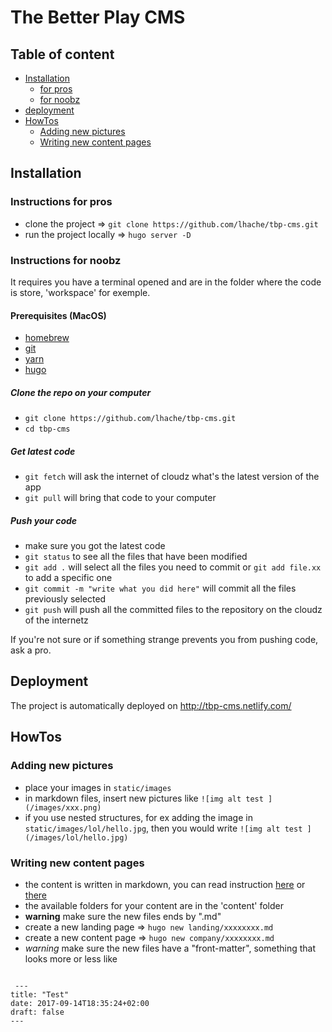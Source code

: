 # The Better Play CMS

## Table of content
- [Installation](#installation)
  - [for pros](#instructions-for-pros)
  - [for noobz](#instructions-for-noobz)
- [deployment](#deployment)
- [HowTos](#howtos)
  - [Adding new pictures](#adding-new-pictures)
  - [Writing new content pages](#writing-new-content-pages)

## Installation

### Instructions for pros
- clone the project => `git clone https://github.com/lhache/tbp-cms.git`
- run the project locally => `hugo server -D`

### Instructions for noobz

It requires you have a terminal opened and are in the folder where the code is store, 'workspace' for exemple.

#### Prerequisites (MacOS)
- [homebrew](https://brew.sh/)
- [git](https://git-scm.com/download/mac)
- [yarn](https://yarnpkg.com/lang/en/docs/install/#mac-tab)
- [hugo](https://gohugo.io/getting-started/installing/#macos)

##### Clone the repo on your computer
- `git clone https://github.com/lhache/tbp-cms.git`
- `cd tbp-cms`

##### Get latest code
- `git fetch` will ask the internet of cloudz what's the latest version of the app
- `git pull` will bring that code to your computer

##### Push your code
- make sure you got the latest code
- `git status` to see all the files that have been modified
- `git add .` will select all the files you need to commit or `git add file.xx` to add a specific one
- `git commit -m "write what you did here"` will commit all the files previously selected
- `git push` will push all the committed files to the repository on the cloudz of the internetz

If you're not sure or if something strange prevents you from pushing code, ask a pro.

## Deployment
The project is automatically deployed on http://tbp-cms.netlify.com/

## HowTos

### Adding new pictures
- place your images in `static/images`
- in markdown files, insert new pictures like `![img alt test ](/images/xxx.png)`
- if you use nested structures, for ex adding the image in `static/images/lol/hello.jpg`, then you would write `![img alt test ](/images/lol/hello.jpg)`

### Writing new content pages
- the content is written in markdown, you can read instruction [here](https://guides.github.com/features/mastering-markdown/) or   [there](https://daringfireball.net/projects/markdown/syntax#precode)
- the available folders for your content are in the 'content' folder
- **warning** make sure the new files ends by ".md"
- create a new landing page => `hugo new landing/xxxxxxxx.md`
- create a new content page => `hugo new company/xxxxxxxx.md`
- *warning* make sure the new files have a "front-matter", something that looks more or less like
 <pre><code>
 ---
title: "Test"
date: 2017-09-14T18:35:24+02:00
draft: false
---
 </code></pre>
